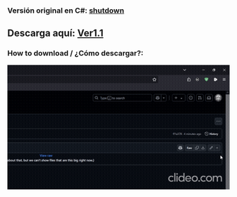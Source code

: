### Versión original en C#: [shutdown](https://github.com/dcamposj/shutdown)

## Descarga aquí: [Ver1.1](https://github.com/dcamposj/shutpy/blob/master/dist/shut.exe)

### How to download / ¿Cómo descargar?:
![](https://github.com/dcamposj/dcamposj/blob/dev/resources/tut.gif)
